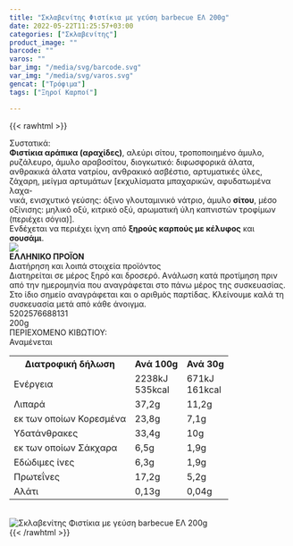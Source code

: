 ```yaml
---
title: "Σκλαβενίτης Φιστίκια με γεύση barbecue ΕΛ 200g"
date: 2022-05-22T11:25:57+03:00
categories: ["Σκλαβενίτης"]
product_image: ""
barcode: ""
varos: ""
bar_img: "/media/svg/barcode.svg"
var_img: "/media/svg/varos.svg"
gencat: ["Τρόφιμα"]
tags: ["Ξηροί Καρποί"]

---
```

{{< rawhtml >}}

<div class="sload498"><div class="product"><div id="sistatika">Συστατικά:</div><div class="alltext"><b>Φιστίκια αράπικα (αραχίδες)</b>, αλεύρι σίτου, τροποποιημένο άμυλο, ρυζάλευρο, άμυλο αραβοσίτου, διογκωτικό: διφωσφορικά άλατα, ανθρακικά άλατα νατρίου, ανθρακικό ασβέστιο, αρτυματικές ύλες, ζάχαρη, μείγμα αρτυμάτων [εκχυλίσματα μπαχαρικών, αφυδατωμένα λαχα-<br>νικά, ενισχυτικό γεύσης: όξινο γλουταμινικό νάτριο, άμυλο <b>σίτου</b>, μέσο οξίνισης: μηλικό οξύ, κιτρικό οξύ, αρωματική ύλη καπνιστών τροφίμων (περιέχει σόγια)].<br>Ενδέχεται να περιέχει ίχνη από <b>ξηρούς καρπούς με κέλυφος</b> και <b>σουσάμι</b>.</div><div id="flag"><div id="flagimage"><img src="/media/icons/gr.svg"></div><span id="flagtext"><b>ΕΛΛΗΝΙΚΟ ΠΡΟΪΟΝ</b></span></div><div id="loipa">Διατήρηση και λοιπά στοιχεία προϊόντος</div><div class="alltext">Διατηρείται σε μέρος ξηρό και δροσερό. Aνάλωση κατά προτίμηση πριν από την ημερομηνία που αναγράφεται στο πάνω μέρος της συσκευασίας. Στο ίδιο σημείο αναγράφεται και ο αριθμός παρτίδας. Κλείνουμε καλά τη συσκευασία μετά από κάθε άνοιγμα.</div><div id="barcode"><div id="barimage1"></div><span id="bartext">5202576688131</span></div><div id="varos"><div id="varosimage1"></div><span id="varostext">200g</span></div><div id="kivotio">ΠΕΡΙΕΧΟΜΕΝΟ ΚΙΒΩΤΙΟΥ:<br>Αναμένεται</div><div class="tabout"><table id="diatable"><tbody><tr><th>Διατροφική δήλωση</th><th>Ανά 100g</th><th>Ανά 30g</th></tr><tr><td class="texr2">Ενέργεια</td><td class="texr">2238kJ<br>535kcal</td><td class="texr">671kJ<br>161kcal</td></tr><tr><td class="texr2">Λιπαρά</td><td class="texr">37,2g</td><td class="texr">11,2g</td></tr><tr><td class="gray">εκ των οποίων Κορεσµένα</td><td class="gray2">23,8g</td><td class="gray2">7,1g</td></tr><tr><td class="texr2">Yδατάνθρακες</td><td class="texr">33,4g</td><td class="texr">10g</td></tr><tr><td class="gray">εκ των οποίων Σάκχαρα</td><td class="gray2">6,5g</td><td class="gray2">1,9g</td></tr><tr><td class="texr2">Eδώδιμες ίνες</td><td class="texr">6,3g</td><td class="texr">1,9g</td></tr><tr><td class="texr2">Πρωτεΐνες</td><td class="texr">17,2g</td><td class="texr">5,2g</td></tr><tr><td class="texr2">Αλάτι</td><td class="texr">0,13g</td><td class="texr">0,04g</td></tr></tbody></table></div><br><div class="pimg"><img alt="Σκλαβενίτης Φιστίκια με γεύση barbecue ΕΛ 200g" title="Σκλαβενίτης Φιστίκια με γεύση barbecue ΕΛ 200g" src="/media/images/sklavenitis-fistikia-me-geush-barbecue-el-200g.jpg"></div></div></div>
{{< /rawhtml >}}


